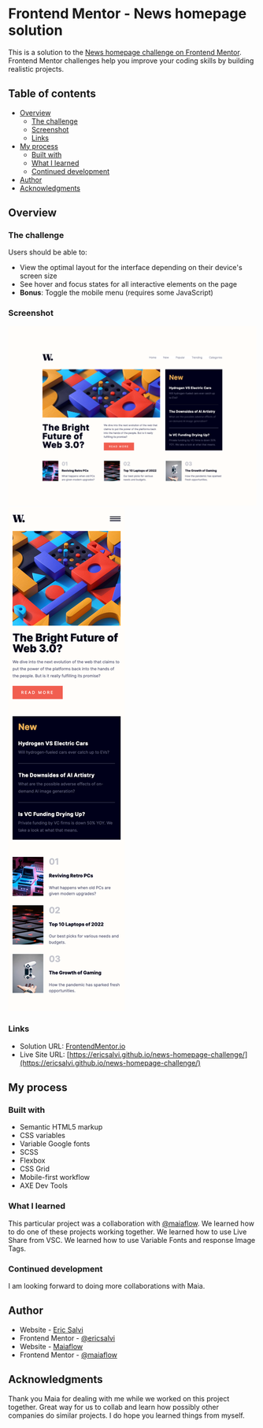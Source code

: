 # Frontend Mentor - News homepage solution

This is a solution to the [News homepage challenge on Frontend Mentor](https://www.frontendmentor.io/challenges/news-homepage-H6SWTa1MFl). Frontend Mentor challenges help you improve your coding skills by building realistic projects. 

## Table of contents

- [Overview](#overview)
  - [The challenge](#the-challenge)
  - [Screenshot](#screenshot)
  - [Links](#links)
- [My process](#my-process)
  - [Built with](#built-with)
  - [What I learned](#what-i-learned)
  - [Continued development](#continued-development)
- [Author](#author)
- [Acknowledgments](#acknowledgments)

## Overview

### The challenge

Users should be able to:

- View the optimal layout for the interface depending on their device's screen size
- See hover and focus states for all interactive elements on the page
- **Bonus**: Toggle the mobile menu (requires some JavaScript)

### Screenshot

![](./design/desktop-solution.png)
![](./design/mobile-solution.png)

### Links

- Solution URL: [FrontendMentor.io]()
- Live Site URL: [https://ericsalvi.github.io/news-homepage-challenge/](https://ericsalvi.github.io/news-homepage-challenge/)

## My process

### Built with

- Semantic HTML5 markup
- CSS variables
- Variable Google fonts
- SCSS
- Flexbox
- CSS Grid
- Mobile-first workflow
- AXE Dev Tools

### What I learned

This particular project was a collaboration with [@maiaflow](https://github.com/maiaflow). We learned how to do one of these projects working together. We learned how to use Live Share from VSC. We learned how to use Variable Fonts and response Image Tags. 

### Continued development

I am looking forward to doing more collaborations with Maia.

## Author

- Website - [Eric Salvi](https://github.com/ericsalvi)
- Frontend Mentor - [@ericsalvi](https://www.frontendmentor.io/profile/ericsalvi)
- Website - [Maiaflow](https://github.com/maiaflow)
- Frontend Mentor - [@maiaflow](https://www.frontendmentor.io/profile/maiaflow)


## Acknowledgments

Thank you Maia for dealing with me while we worked on this project together. Great way for us to collab and learn how possibly other companies do similar projects. I do hope you learned things from myself. 
